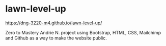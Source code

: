 # lawn-level-up
https://dng-3220-m4.github.io/lawn-level-up/

Zero to Mastery Andrie N. project using Bootstrap, HTML, CSS, Mailchimp and Github as a way to make the website public.
